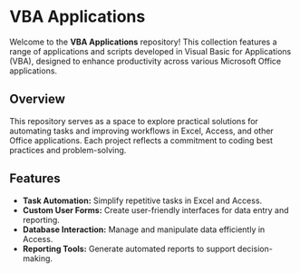 # VBA Applications

Welcome to the **VBA Applications** repository! This collection features a range of applications and scripts developed in Visual Basic for Applications (VBA), designed to enhance productivity across various Microsoft Office applications.

## Overview

This repository serves as a space to explore practical solutions for automating tasks and improving workflows in Excel, Access, and other Office applications. Each project reflects a commitment to coding best practices and problem-solving.

## Features

- **Task Automation:** Simplify repetitive tasks in Excel and Access.
- **Custom User Forms:** Create user-friendly interfaces for data entry and reporting.
- **Database Interaction:** Manage and manipulate data efficiently in Access.
- **Reporting Tools:** Generate automated reports to support decision-making.
